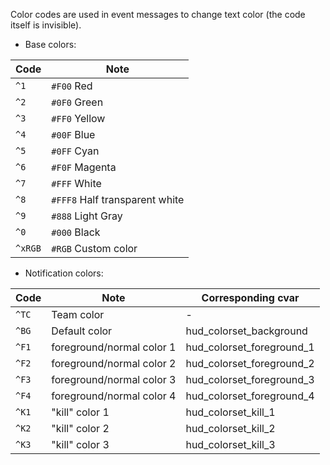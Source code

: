 Color codes are used in event messages to change text color (the code itself is invisible).

* Base colors:

| Code | Note |
| ------ | ------ |
| `^1` | `#F00` Red |
| `^2` | `#0F0` Green |
| `^3` | `#FF0` Yellow |
| `^4` | `#00F` Blue |
| `^5` | `#0FF` Cyan |
| `^6` | `#F0F` Magenta |
| `^7` | `#FFF` White |
| `^8` | `#FFF8` Half transparent white|
| `^9` | `#888` Light Gray |
| `^0` | `#000` Black |
| `^xRGB` | `#RGB` Custom color |

* Notification colors:

| Code | Note | Corresponding cvar|
| ------ | ------ | ------ |
| `^TC` | Team color | - |
| `^BG` | Default color | hud_colorset_background |
| `^F1` | foreground/normal color 1 | hud_colorset_foreground_1 |
| `^F2` | foreground/normal color 2 | hud_colorset_foreground_2 |
| `^F3` | foreground/normal color 3 | hud_colorset_foreground_3 |
| `^F4` | foreground/normal color 4 | hud_colorset_foreground_4 |
| `^K1` | "kill" color 1 | hud_colorset_kill_1 |
| `^K2` | "kill" color 2 | hud_colorset_kill_2 |
| `^K3` | "kill" color 3 | hud_colorset_kill_3 |

